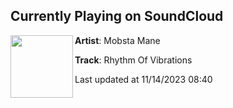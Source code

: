 ## Currently Playing on SoundCloud

[<img align="left" width="100" src="https://i1.sndcdn.com/artworks-3oA9rYaTaz9reRCU-QbBfFw-t500x500.jpg">](https://soundcloud.com/mobstamane/rhythm-of-vibrations)

**Artist**: Mobsta Mane 

**Track**: Rhythm Of Vibrations

Last updated at 11/14/2023 08:40

